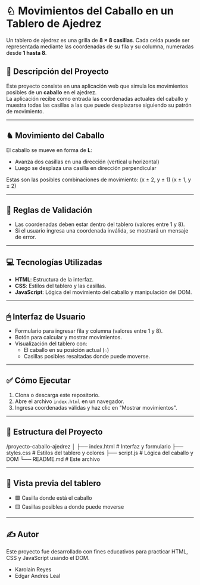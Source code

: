 # ♘ Movimientos del Caballo en un Tablero de Ajedrez

Un tablero de ajedrez es una grilla de **8 × 8 casillas**. Cada celda puede ser representada mediante las coordenadas de su fila y su columna, numeradas desde **1 hasta 8**.

## 📌 Descripción del Proyecto

Este proyecto consiste en una aplicación web que simula los movimientos posibles de un **caballo** en el ajedrez.  
La aplicación recibe como entrada las coordenadas actuales del caballo y muestra todas las casillas a las que puede desplazarse siguiendo su patrón de movimiento.

---

## ♞ Movimiento del Caballo

El caballo se mueve en forma de **L**:
- Avanza dos casillas en una dirección (vertical u horizontal)
- Luego se desplaza una casilla en dirección perpendicular

Estas son las posibles combinaciones de movimiento:
(x ± 2, y ± 1)
(x ± 1, y ± 2)

---

## 🧠 Reglas de Validación

- Las coordenadas deben estar dentro del tablero (valores entre 1 y 8).
- Si el usuario ingresa una coordenada inválida, se mostrará un mensaje de error.

---

## 💻 Tecnologías Utilizadas

- **HTML**: Estructura de la interfaz.
- **CSS**: Estilos del tablero y las casillas.
- **JavaScript**: Lógica del movimiento del caballo y manipulación del DOM.

---

## 🖱 Interfaz de Usuario

- Formulario para ingresar fila y columna (valores entre 1 y 8).
- Botón para calcular y mostrar movimientos.
- Visualización del tablero con:
  - El caballo en su posición actual (`♘`)
  - Casillas posibles resaltadas donde puede moverse.

---

## ✅ Cómo Ejecutar

1. Clona o descarga este repositorio.
2. Abre el archivo `index.html` en un navegador.
3. Ingresa coordenadas válidas y haz clic en "Mostrar movimientos".

---

## 📁 Estructura del Proyecto

/proyecto-caballo-ajedrez
│
├── index.html # Interfaz y formulario
├── styles.css # Estilos del tablero y colores
├── script.js # Lógica del caballo y DOM
└── README.md # Este archivo


---

## 📸 Vista previa del tablero

- 🟩 Casilla donde está el caballo  
- 🟨 Casillas posibles a donde puede moverse

---

## ✍️ Autor

Este proyecto fue desarrollado con fines educativos para practicar HTML, CSS y JavaScript usando el DOM.

* Karolain Reyes
* Edgar Andres Leal

